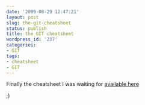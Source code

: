 ```yaml
---
date: '2009-08-29 12:47:21'
layout: post
slug: the-git-cheatsheet
status: publish
title: the GIT cheatsheet
wordpress_id: '237'
categories:
- GIT
tags:
- cheatsheet
- GIT
---
```


Finally the cheatsheet I was waiting for [available here](http://zrusin.blogspot.com/2007/09/git-cheat-sheet.html)

;)
